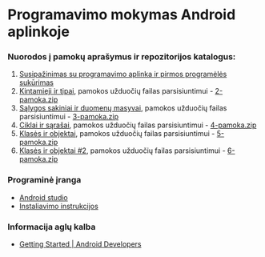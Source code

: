 # Programavimo mokymas Android aplinkoje

### Nuorodos į pamokų aprašymus ir repozitorijos katalogus:

1. [Susipažinimas su programavimo aplinka ir pirmos programėlės sukūrimas](https://docs.google.com/document/d/1nOjnjWSmlhMwfpwU0fqveTIHhlVOLGFGOvZUv60ajI8/edit?usp=sharing)
2. [Kintamieji ir tipai](https://docs.google.com/document/d/1yxTBrqtVCp1eWSeU4l-ZoTKLLh0D5o_F_QOybkiwxvU/edit?usp=sharing),
   pamokos užduočių failas parsisiuntimui - [2-pamoka.zip](https://github.com/kmalin/2017android/blob/master/2-pamoka/2-pamoka.zip?raw=true)
3. [Sąlygos sakiniai ir duomenų masyvai](https://docs.google.com/document/d/1wFcunvJGH9FxLYrly02ivTcNea9pyEVyPwkOtqkxWBc/edit?usp=sharing),
   pamokos užduočių failas parsisiuntimui - [3-pamoka.zip](https://github.com/kmalin/2017android/blob/master/3-pamoka/3-pamoka.zip?raw=true)
4. [Ciklai ir sąrašai](https://docs.google.com/document/d/132J90xZGJP4fqK9bt8H5sqqiHEFCL6eQbc9mSIESE5g/edit?usp=sharing),
   pamokos užduočių failas parsisiuntimui - [4-pamoka.zip](https://github.com/kmalin/2017android/blob/master/4-pamoka/4-pamoka.zip?raw=true)
5. [Klasės ir objektai](https://docs.google.com/document/d/1ghkEYNUWwqVbCvR1kuB6i7nbekzQqW3GEa1aBDQO5sM/edit?usp=sharing),
   pamokos užduočių failas parsisiuntimui - [5-pamoka.zip](https://github.com/kmalin/2017android/blob/master/5-pamoka/5-pamoka.zip?raw=true)
6. [Klasės ir objektai #2](https://docs.google.com/document/d/1udED6oWD9cE0LEMWGp-u__UPnAGDEYdALEwiNIhQW4w/edit?usp=sharing),
   pamokos užduočių failas parsisiuntimui - [6-pamoka.zip](https://github.com/kmalin/2017android/blob/master/6-pamoka/6-pamoka.zip?raw=true)


### Programinė įranga

* [Android studio](https://developer.android.com/studio/index.html)
* [Instaliavimo instrukcijos](https://docs.google.com/document/d/1IShOUGGaBslHRXShY0kdScLDbyFM8PJmFhDF5JTlbRk/edit?usp=sharing)

### Informacija aglų kalba

* [Getting Started | Android Developers](https://developer.android.com/training/index.html)